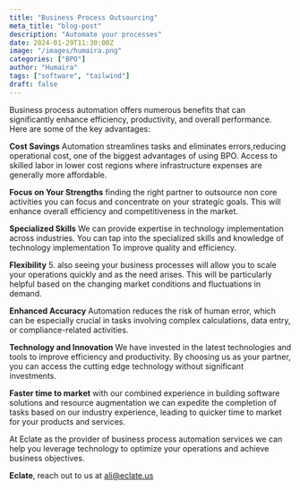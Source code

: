 ```yaml
---
title: "Business Process Outsourcing"
meta_title: "blog-post"
description: "Automate your processes"
date: 2024-01-29T11:30:00Z
image: "/images/humaira.png"
categories: ["BPO"]
author: "Humaira"
tags: ["software", "tailwind"]
draft: false
---
```


Business process automation offers numerous benefits that can significantly enhance efficiency, productivity, and overall performance. Here are some of the key advantages:


**Cost Savings** Automation streamlines tasks and eliminates errors,reducing operational cost, one of the biggest advantages of using BPO. Access to skilled labor in lower cost regions where infrastructure expenses are generally more affordable.


**Focus on Your Strengths** 
finding the right partner to outsource non core activities you can focus and concentrate on your strategic goals. This will enhance overall efficiency and competitiveness in the market.

**Specialized Skills** 
We can provide expertise in technology implementation across industries. You can tap into the specialized skills and knowledge of technology implementation To improve quality and efficiency.

**Flexibility**
5. also seeing your business processes will allow you to scale your operations quickly and as the need arises. This will be particularly helpful based on the changing market conditions and fluctuations in demand.


**Enhanced Accuracy**
Automation reduces the risk of human error, which can be especially crucial in tasks involving complex calculations, data entry, or compliance-related activities.


**Technology and Innovation** 
We have invested in the latest technologies and tools to improve efficiency and productivity. By choosing us as your partner, you can access the cutting edge technology without significant investments.

**Faster time to market** 
with our combined experience in building software solutions and resource augmentation we can expedite the completion of tasks based on our industry experience, leading to quicker time to market for your products and services.

At Eclate as the provider of business process automation services we can help you leverage technology to optimize your operations and achieve business objectives.

__Eclate__, reach out to us at ali@eclate.us
